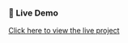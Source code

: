 ### 🔗 Live Demo  
[Click here to view the live project](https://intellicodex-frontend.onrender.com)
